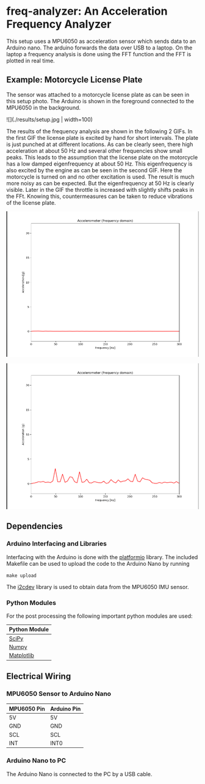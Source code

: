 # freq-analyzer: An Acceleration Frequency Analyzer

This setup uses a MPU6050 as acceleration sensor which sends data to an Arduino
nano. The arduino forwards the data over USB to a laptop. On the laptop a
frequency analysis is done using the FFT function and the FFT is plotted in real
time. 

## Example: Motorcycle License Plate

The sensor was attached to a motorcycle license plate as can be seen in this
setup photo. The Arduino is shown in the foreground connected to the MPU6050 in
the background. 

![](./results/setup.jpg  | width=100)

The results of the frequency analysis are shown in the following 2 GIFs. In the
first GIF the license plate is excited by hand for short intervals. The plate is
just punched at at different locations. As can be clearly seen, there high
acceleration at about 50 Hz and several other frequencies show small peaks. This
leads to the assumption that the license plate on the motorcycle has a low
damped eigenfrequency at about 50 Hz. This eigenfrequency is also excited by the
engine as can be seen in the second GIF. Here the motorcycle is turned on and no
other excitation is used. The result is much more noisy as can be expected. But
the eigenfrequency at 50 Hz is clearly visible. Later in the GIF the throttle is
increased with slightly shifts peaks in the FFt. Knowing this, countermeasures
can be taken to reduce vibrations of the license plate. 

![](./results/manual_excitation.gif)

![](./results/engine_excitation.gif)

## Dependencies

### Arduino Interfacing and Libraries

Interfacing with the Arduino is done with the
[platformio](https://platformio.org/) library. The included Makefile can be used
to upload the code to the Arduino Nano by running 

```
make upload
```

The [i2cdev](https://www.i2cdevlib.com/) library is used to obtain data from the
MPU6050 IMU sensor.

### Python Modules

For the post processing the following important python modules are used:

| Python Module                         |
| -----------                           |
| [SciPy](https://www.scipy.org/)       |
| [Numpy](https://numpy.org/)           |
| [Matplotlib](https://matplotlib.org/) |

## Electrical Wiring

### MPU6050 Sensor to Arduino Nano

| MPU6050 Pin | Arduino Pin |
| ----------- | ----------- |
| 5V          | 5V          |
| GND         | GND         |
| SCL         | SCL         |
| INT         | INT0        |

### Arduino Nano to PC

The Arduino Nano is connected to the PC by a USB cable.
